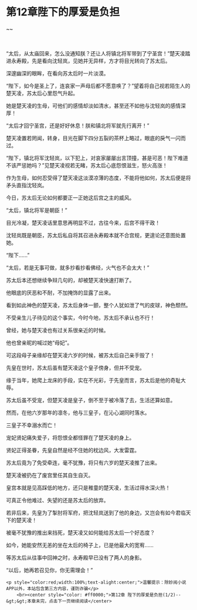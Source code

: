 # 第12章陛下的厚爱是负担
~~
    	    <p name="pagetop" href="javascript:void(0);" onclick="return false" style="line-height: 35px;padding: 10px;color: #333;"> </p><p>“太后，从太庙回来，怎么没通知朕？还让人将镇北将军带到了宁圣宫！”楚天凌踏进永寿殿，先是看向沈轻岚，见她并无异样，方才将目光转向了苏太后。</p><p>深邃幽深的眼眸，在看向苏太后时一片淡漠。</p><p>“陛下，如今是圣上了，连哀家一声母后都不愿意唤了？”望着将自己视若陌生人的楚天凌，苏太后心里怨气升起。</p><p>她是楚天凌的生母，可他们的感情却淡如清水，甚至还不如他与沈轻岚的感情深厚！</p><p>“太后才回宁圣宫，还是好好休息！朕和镇北将军就先行离开！”</p><p>楚天凌置若罔闻，转身，目光在脚下四分五裂的茶杯上略过，眼底的戾气一闪而过。</p><p>“陛下，镇北将军沈轻岚，以下犯上，对哀家屡屡出言顶撞，甚是可恶！陛下难道不该严惩她吗？”见楚天凌视若无睹，苏太后心底怨恨滋生，怒火高涨！</p><p>作为生母，如何忍受得了楚天凌这淡漠凉薄的态度，不能将他如何，苏太后便是将矛头直指沈轻岚。</p><p>今日，苏太后无论如何都要正一正她这后宫之主的威风。</p><p>“太后，镇北将军是朝臣！”</p><p>目光冷凝，楚天凌话里意思再明显不过，古往今来，后宫不得干政！</p><p>沈轻岚既是朝臣，苏太后私自将其召进永寿殿本就不合宫规，更遑论还意图处置她。</p><p>“陛下……”</p><p>“太后，若是无事可做，就多抄看抄看佛经，火气也不会太大！”</p><p>苏太后本还想继续争辩几句的，却被楚天凌快速打断了。</p><p>他眼底的厌恶和不耐，不加掩饰的显露了出来。</p><p>看到如此神色的楚天凌，苏太后身体一颤，整个人犹如泄了气的皮球，神色颓然。</p><p>不受亲生儿子待见的这个事实，今时今地，苏太后不承认也不行！</p><p>曾经，她与楚天凌也有过关系很亲近的时候。</p><p>他也曾亲昵的喊过她“母妃”。</p><p>可这段母子亲缘却在楚天凌六岁的时候，被苏太后自己亲手毁了！</p><p>先皇在世时，苏太后虽有楚天凌这个皇子傍身，但并不受宠。</p><p>缘于当年，她爬上龙床的手段，实在不光彩，于先皇而言，苏太后是他的奇耻大辱。</p><p>苏太后虽不受宠，但楚天凌是皇子，倒不至于被冷落了去，生活还算如意。</p><p>然而，在他六岁那年的凛冬，他与三皇子，在沁心湖同时落水。</p><p>三皇子不幸溺水而亡！</p><p>宠妃贤妃痛失爱子，将怨恨全都怪罪在了楚天凌的身上。</p><p>贤妃正得圣眷，先皇自然是经不住她的枕边风，大发雷霆。</p><p>苏太后竟为了免受牵连，毫不犹豫，将只有六岁的楚天凌推了出来。</p><p>楚天凌被扔在了废宫里任其自生自灭。</p><p>皇宫本就是见高踩低的地方，还只是稚童的楚天凌，生活过得水深火热！</p><p>可真正令他难过、失望的还是苏太后的放弃。</p><p>若非后来，先皇为了掣肘将军府，把沈轻岚送到了他的身边，又岂会有如今君临天下的楚天凌！</p><p>被毫不犹豫的推出来挡死，楚天凌又如何能给苏太后一个好态度？</p><p>如今，她能安然无恙的坐在太后的椅子上，已是他最大的宽宥……</p><p>等苏太后从往事中回神之时，永寿殿早已没有了两人的身影。</p><p>“以后，她再若召见你，你无需理会！”</p>
    	
   	<p style="color:red;width:100%;text-alight:center;">温馨提示：除妙阅小说APP以外，本站包含第三方内容，谨防诈骗</p>
    	<br><center style="color: #ff0000;">第12章 陛下的厚爱是负担(1/2)--&gt;&gt;本章未完，点击下一页继续阅读</center>
    	